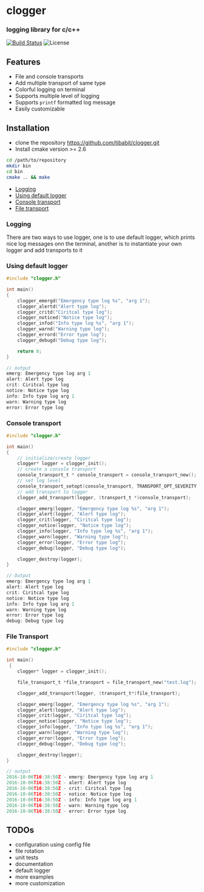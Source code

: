 # clogger

### logging library for c/c++

[![Build Status](https://travis-ci.org/tibabit/clogger.svg?branch=master)](https://travis-ci.org/tibabit/clogger) ![License](https://img.shields.io/badge/license-MIT-blue.svg)

## Features
 - File and console transports
 - Add multiple transport of same type
 - Colorful logging on terminal
 - Supports multiple level of logging
 - Supports `printf` formatted log message
 - Easily customizable

## Installation
 - clone the repository https://github.com/tibabit/clogger.git
 - Install cmake version >= 2.6
```bash
cd /path/to/repository
mkdir bin
cd bin
cmake .. && make
```

* [Logging](#logging)
 * [Using default logger](#using-default-logger)
 * [Console transport](#console-transport)
 * [File transport](#file-transport)

### Logging
There are two ways to use logger, one is to use default logger, which prints nice log messages onn the terminal, another
is to instantiate your own logger and add transports to it

### Using default logger
```C
#include "clogger.h"

int main()
{
    clogger_emergd("Emergency type log %s", "arg 1");
    clogger_alertd("Alert type log");
    clogger_critd("Ciritcal type log");
    clogger_noticed("Notice type log");
    clogger_infod("Info type log %s", "arg 1");
    clogger_warnd("Warning type log");
    clogger_errord("Error type log");
    clogger_debugd("Debug type log");

    return 0;
}

// output
emerg: Emergency type log arg 1
alert: Alert type log
crit: Ciritcal type log
notice: Notice type log
info: Info type log arg 1
warn: Warning type log
error: Error type log
```

### Console transport
```C
#include "clogger.h"

int main()
{
    // initialize/create logger
    clogger* logger = clogger_init();
    // create a console transport
    console_transport_t * console_transport = console_transport_new();
    // set log level
    console_transport_setopt(console_transport, TRANSPORT_OPT_SEVERITY, SEVERITY_DEBUG);
    // add transport to logger
    clogger_add_transport(logger, (transport_t *)console_transport);

    clogger_emerg(logger, "Emergency type log %s", "arg 1");
    clogger_alert(logger, "Alert type log");
    clogger_crit(logger, "Ciritcal type log");
    clogger_notice(logger, "Notice type log");
    clogger_info(logger, "Info type log %s", "arg 1");
    clogger_warn(logger, "Warning type log");
    clogger_error(logger, "Error type log");
    clogger_debug(logger, "Debug type log");

    clogger_destroy(logger);
}

// Output
emerg: Emergency type log arg 1
alert: Alert type log
crit: Ciritcal type log
notice: Notice type log
info: Info type log arg 1
warn: Warning type log
error: Error type log
debug: Debug type log
```

### File Transport
```C
#include "clogger.h"

int main()
 {
    clogger* logger = clogger_init();

    file_transport_t *file_transport = file_transport_new("test.log");

    clogger_add_transport(logger, (transport_t*)file_transport);

    clogger_emerg(logger, "Emergency type log %s", "arg 1");
    clogger_alert(logger, "Alert type log");
    clogger_crit(logger, "Ciritcal type log");
    clogger_notice(logger, "Notice type log");
    clogger_info(logger, "Info type log %s", "arg 1");
    clogger_warn(logger, "Warning type log");
    clogger_error(logger, "Error type log");
    clogger_debug(logger, "Debug type log");

    clogger_destroy(logger);
}

// output
2016-10-06T16:38:50Z - emerg: Emergency type log arg 1
2016-10-06T16:38:50Z - alert: Alert type log
2016-10-06T16:38:50Z - crit: Ciritcal type log
2016-10-06T16:38:50Z - notice: Notice type log
2016-10-06T16:38:50Z - info: Info type log arg 1
2016-10-06T16:38:50Z - warn: Warning type log
2016-10-06T16:38:50Z - error: Error type log
```

## TODOs
 - configuration using config file
 - file rotation
 - unit tests
 - documentation
 - default logger
 - more examples
 - more customization
